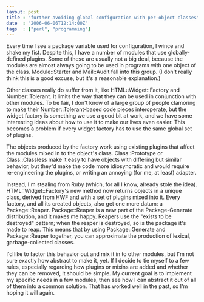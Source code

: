 ```yaml
---
layout: post
title : "further avoiding global configuration with per-object classes"
date  : "2006-06-06T12:14:00Z"
tags  : ["perl", "programming"]
---
```

Every time I see a package variable used for configuration, I wince and shake my fist. Despite this, I have a number of modules that use globally-defined plugins. Some of these are usually not a big deal, because the modules are almost always going to be used in programs with one object of the class. Module::Starter and Mail::Audit fall into this group. (I don't really think this is a good excuse, but it's a reasonable explanation.)

Other classes really do suffer from it, like HTML::Widget::Factory and Number::Tolerant. It limits the way that they can be used in conjunction with other modules. To be fair, I don't know of a large group of people clamoring to make their Number::Tolerant-based code pieces interoperate, but the widget factory is something we use a good bit at work, and we have some interesting ideas about how to use it to make our lives even easier. This becomes a problem if every widget factory has to use the same global set of plugins.

The objects produced by the factory work using existing plugins that affect the modules mixed in to the object's class. Class::Prototype or Class::Classless make it easy to have objects with differing but similar behavior, but they'd make the code more idiosyncratic and would require re-engineering the plugins, or writing an annoying (for me, at least) adapter.

Instead, I'm stealing from Ruby (which, for all I know, already stole the idea). HTML::Widget::Factory's new method now returns objects in a unique class, derived from HWF and with a set of plugins mixed into it. Every factory, and all its created objects, also get one more datum: a Package::Reaper. Package::Reaper is a new part of the Package-Generate distribution, and it makes me happy. Reapers use the "exists to be destroyed" pattern; when the reaper is destroyed, so is the package it's made to reap. This means that by using Package::Generate and Package::Reaper together, you can approximate the production of lexical, garbage-collected classes.

I'd like to factor this behavior out and mix it in to other modules, but I'm not sure exactly how abstract to make it, yet. If I decide to tie myself to a few rules, especially regarding how plugins or mixins are added and whether they can be removed, it should be simple. My current goal is to implement my specific needs in a few modules, then see how I can abstract it out of all of them into a common solution. That has worked well in the past, so I'm hoping it will again.  
